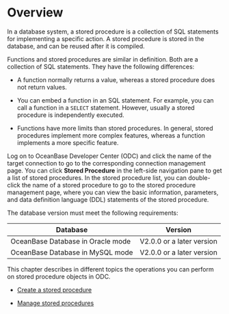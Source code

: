 Overview
=============================

In a database system, a stored procedure is a collection of SQL statements for implementing a specific action. A stored procedure is stored in the database, and can be reused after it is compiled.

Functions and stored procedures are similar in definition. Both are a collection of SQL statements. They have the following differences:

* A function normally returns a value, whereas a stored procedure does not return values.



* You can embed a function in an SQL statement. For example, you can call a function in a `SELECT` statement. However, usually a stored procedure is independently executed.



* Functions have more limits than stored procedures. In general, stored procedures implement more complex features, whereas a function implements a more specific feature.






Log on to OceanBase Developer Center (ODC) and click the name of the target connection to go to the corresponding connection management page. You can click **Stored Procedure** in the left-side navigation pane to get a list of stored procedures. In the stored procedure list, you can double-click the name of a stored procedure to go to the stored procedure management page, where you can view the basic information, parameters, and data definition language (DDL) statements of the stored procedure.

The database version must meet the following requirements:


|             Database              |          Version          |
|-----------------------------------|---------------------------|
| OceanBase Database in Oracle mode | V2.0.0 or a later version |
| OceanBase Database in MySQL mode  | V2.0.0 or a later version |



This chapter describes in different topics the operations you can perform on stored procedure objects in ODC.

* [Create a stored procedure](../../../6.web-odc-user-guide/11.web-odc-database-objects/4.web-odc-stored-procedure-objects/2.web-odc-create-a-stored-procedure.md)



* [Manage stored procedures](../../../6.web-odc-user-guide/11.web-odc-database-objects/4.web-odc-stored-procedure-objects/3.web-odc-manage-stored-procedures.md)
